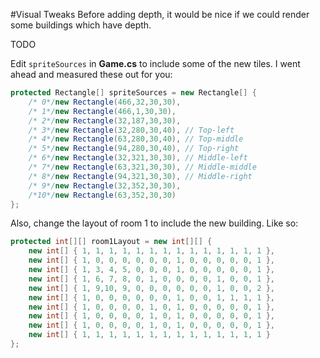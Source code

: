 #Visual Tweaks
Before adding depth, it would be nice if we could render some buildings which have depth.

TODO

Edit ```spriteSources``` in **Game.cs** to include some of the new tiles. I went ahead and measured these out for you:

```cs
protected Rectangle[] spriteSources = new Rectangle[] {
    /* 0*/new Rectangle(466,32,30,30),
    /* 1*/new Rectangle(466,1,30,30),
    /* 2*/new Rectangle(32,187,30,30),
    /* 3*/new Rectangle(32,280,30,40), // Top-left
    /* 4*/new Rectangle(63,280,30,40), // Top-middle
    /* 5*/new Rectangle(94,280,30,40), // Top-right
    /* 6*/new Rectangle(32,321,30,30), // Middle-left
    /* 7*/new Rectangle(63,321,30,30), // Middle-middle
    /* 8*/new Rectangle(94,321,30,30), // Middle-right
    /* 9*/new Rectangle(32,352,30,30),
    /*10*/new Rectangle(63,352,30,30)
};
```

Also, change the layout of room 1 to include the new building. Like so:

```cs
protected int[][] room1Layout = new int[][] {
    new int[] { 1, 1, 1, 1, 1, 1, 1, 1, 1, 1, 1, 1, 1, 1 },
    new int[] { 1, 0, 0, 0, 0, 0, 0, 1, 0, 0, 0, 0, 0, 1 },
    new int[] { 1, 3, 4, 5, 0, 0, 0, 1, 0, 0, 0, 0, 0, 1 },
    new int[] { 1, 6, 7, 8, 0, 1, 0, 0, 0, 0, 1, 0, 0, 1 },
    new int[] { 1, 9,10, 9, 0, 0, 0, 0, 0, 0, 1, 0, 0, 2 },
    new int[] { 1, 0, 0, 0, 0, 0, 0, 1, 0, 0, 1, 1, 1, 1 },
    new int[] { 1, 0, 0, 0, 0, 1, 0, 1, 0, 0, 0, 0, 0, 1 },
    new int[] { 1, 0, 0, 0, 0, 1, 0, 1, 0, 0, 0, 0, 0, 1 },
    new int[] { 1, 0, 0, 0, 0, 1, 0, 1, 0, 0, 0, 0, 0, 1 },
    new int[] { 1, 1, 1, 1, 1, 1, 1, 1, 1, 1, 1, 1, 1, 1 }
};
```